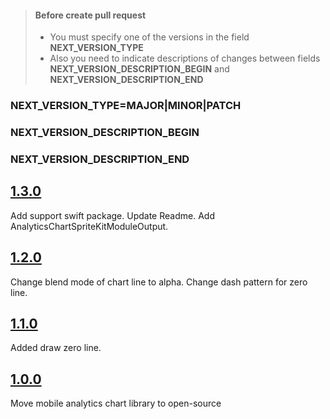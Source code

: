 > #### Before create pull request
> - You must specify one of the versions in the field **NEXT_VERSION_TYPE**
> - Also you need to indicate descriptions of changes between fields **NEXT_VERSION_DESCRIPTION_BEGIN** and **NEXT_VERSION_DESCRIPTION_END**
### NEXT_VERSION_TYPE=MAJOR|MINOR|PATCH
### NEXT_VERSION_DESCRIPTION_BEGIN
### NEXT_VERSION_DESCRIPTION_END

## [1.3.0](30-04-2021)

Add support swift package. Update Readme. Add AnalyticsChartSpriteKitModuleOutput.

## [1.2.0](26-04-2021)

Change blend mode of chart line to alpha. Change dash pattern for zero line.

## [1.1.0](11-12-2020)

Added draw zero line.

## [1.0.0](25-11-2020)

Move mobile analytics chart library to open-source
